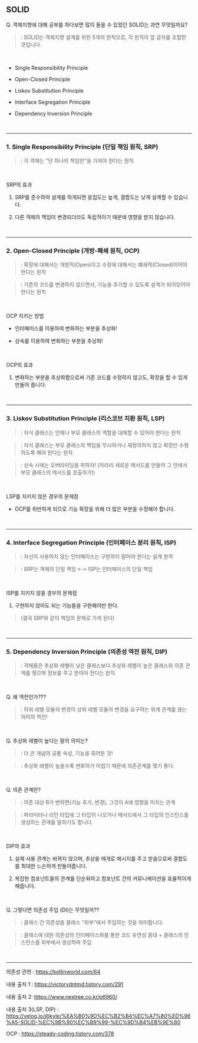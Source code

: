 ## SOLID

Q. 객체지향에 대해 공부를 하다보면 많이 들을 수 있었던 SOLID는 과연 무엇일까요?

>: SOLID는 객체지향 설계를 위한 5개의 원칙으로, 각 원칙의 앞 글자를 조합한 것입니다.

<br>

* Single Responsibility Principle

* Open-Closed Principle

* Liskov Substitution Principle

* Interface Segregation Principle

* Dependency Inversion Principle

<br>

---

### 1. Single Responsibility Principle (단일 책임 원칙, SRP)

>: 각 객체는 "단 하나의 책임만"을 가져야 한다는 원칙


<br>

SRP의 효과

1. SRP를 준수하여 설계를 하게되면 응집도는 높게, 결합도는 낮게 설계할 수 있습니다.

2. 다른 객체의 책임이 변경되더라도 독립적이기 때문에 영향을 받지 않습니다.

<br>

---

### 2. Open-Closed Principle (개방-폐쇄 원칙, OCP)

>: 확장에 대해서는 개방적(Open)이고 수정에 대해서는 폐쇄적(Closed)이어야 한다는 원칙

>: 기존의 코드를 변경하지 않으면서, 기능을 추가할 수 있도록 설계가 되어있어야 한다는 원칙

<br>

OCP 지키는 방법

* 인터페이스를 이용하여 변화하는 부분을 추상화!

* 상속를 이용하여 변화하는 부분을 추상화!

<br>

OCP의 효과

1. 변화하는 부분을 추상화함으로써 기존 코드를 수정하지 않고도, 확장을 할 수 있게 만들어 줍니다.


<br>

---

### 3. Liskov Substitution Principle (리스코브 치환 원칙, LSP)

>: 자식 클래스는 언제나 부모 클래스의 역할을 대체할 수 있어야 한다는 원칙

>: 자식 클래스는 부모 클래스의 책임을 무시하거나 재정의하지 않고 확장만 수행하도록 해야 한다는 원칙

>: 상속 시에는 오버라이딩을 피하자! (차라리 새로운 메서드를 만들어 그 안에서 부모 클래스의 메서드를 호출하기!)

<br>

LSP를 지키지 않은 경우의 문제점

* OCP를 위반하게 되므로 기능 확장을 위해 더 많은 부분을 수정해야 합니다.
 

<br>

---

### 4. Interface Segregation Principle (인터페이스 분리 원칙, ISP)

>: 자신이 사용하지 않는 인터페이스는 구현하지 말아야 한다는 설계 원칙

>: SRP는 객체의 단일 책임 <-> ISP는 인터페이스의 단일 책임

<br>

ISP를 지키지 않을 경우의 문제점

1. 구현하지 않아도 되는 기능들을 구현해야만 한다.

> (결국 SRP와 같이 책임의 문제로 가게 된다)

<br>

---

### 5. Dependency Inversion Principle (의존성 역전 원칙, DIP)

>: 객체들은 추상화 레벨이 낮은 클래스보다 추상화 레벨이 높은 클래스와 의존 관계를 맺으며 정보를 주고 받아야 한다는 원칙

<br>

Q. 왜 역전인가???

>: 하위 레벨 모듈의 변경이 상위 레벨 모듈의 변경을 요구하는 위계 관계를 끊는 의미의 역전!

<br>


Q. 추상화 레벨이 높다는 말의 의미는?

>: 더 큰 개념의 공통 속성, 기능을 묶어둔 것!

>: 추상화 레벨이 높을수록 변화하기 어렵기 때문에 의존관계를 맺기 좋다.

<br>

Q. 의존 관계란?

>: 의존 대상 B가 변하면(기능 추가, 변경), 그것이 A에 영향을 미치는 관계

>: 파라미터나 리턴 타입에 그 타입이 나오거나 메서드에서 그 타입의 인스턴스를 생성하는 관계를 말하기도 합니다.


<br>

DIP의 효과

1. 실제 사용 관계는 바뀌지 않으며, 추상을 매개로 메시지를 주고 받음으로써 결합도를 최대한 느슨하게 만들어줍니다.

2. 복잡한 컴포넌트들의 관계를 단순화하고 컴포넌트 간의 커뮤니케이션을 효율적이게 해줍니다.


<br>

Q. 그렇다면 의존성 주입 (DI)는 무엇일까??

>: 클래스 간 의존성을 클래스 "외부"에서 주입하는 것을 의미합니다.

>: 클래스에 대한 의존성의 인터페이스화를 통한 코드 유연성 증대 + 클래스의 인스턴스를 외부에서 생성하여 주입

<br>

---

의존성 관련 : https://kotlinworld.com/64

내용 출처 1 : https://victorydntmd.tistory.com/291

내용 출처 2: https://www.nextree.co.kr/p6960/

내용 출처 3(LSP, DIP) : https://velog.io/@kyle/%EA%B0%9D%EC%B2%B4%EC%A7%80%ED%96%A5-SOLID-%EC%9B%90%EC%B9%99-%EC%9D%B4%EB%9E%80

OCP : https://steady-coding.tistory.com/378

